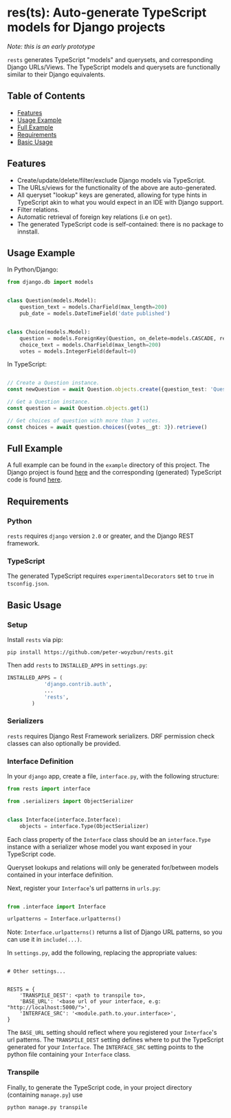 # res(ts): Auto-generate TypeScript models for Django projects

*Note: this is an early prototype*

`rests` generates TypeScript "models" and querysets, and corresponding
Django URLs/Views. The TypeScript models and querysets are functionally
similar to their Django equivalents.

## Table of Contents

- [Features](#features)
- [Usage Example](#usage-example)
- [Full Example](#full-example)
- [Requirements](#requirements)
- [Basic Usage](#basic-usage)


## Features

* Create/update/delete/filter/exclude Django models via TypeScript.
* The URLs/views for the functionality of the above are auto-generated.
* All queryset "lookup" keys are generated, allowing for type hints in
TypeScript akin to what you would expect in an IDE with Django support.
* Filter relations.
* Automatic retrieval of foreign key relations (i.e on `get`).
* The generated TypeScript code is self-contained: there is no package to
innstall.

## Usage Example


In Python/Django:

```python
from django.db import models


class Question(models.Model):
    question_text = models.CharField(max_length=200)
    pub_date = models.DateTimeField('date published')


class Choice(models.Model):
    question = models.ForeignKey(Question, on_delete=models.CASCADE, related_name='choices')
    choice_text = models.CharField(max_length=200)
    votes = models.IntegerField(default=0)

```

In TypeScript:

```typescript

// Create a Question instance.
const newQuestion = await Question.objects.create({question_test: 'Question?'})

// Get a Question instance.
const question = await Question.objects.get(1)

// Get choices of question with more than 3 votes.
const choices = await question.choices({votes__gt: 3}).retrieve()


```


## Full Example

A full example can be found in the `example` directory of this project.
The Django project is found [here](https://github.com/peter-woyzbun/rests/tree/master/example/example) and the
corresponding (generated) TypeScript code is found [here](https://github.com/peter-woyzbun/rests/tree/master/example/ts/server).

## Requirements

### Python

`rests` requires `django` version `2.0` or greater, and the Django REST
framework.

### TypeScript

The generated TypeScript requires `experimentalDecorators` set to `true`
in `tsconfig.json`.

## Basic Usage

### Setup

Install `rests` via pip:

```
pip install https://github.com/peter-woyzbun/rests.git
```

Then add `rests` to `INSTALLED_APPS` in `settings.py`:

```python
INSTALLED_APPS = (
            'django.contrib.auth',
            ...
            'rests',
        )

```

### Serializers

`rests` requires Django Rest Framework serializers. DRF permission check
classes can also optionally be provided.

### Interface Definition

In your `django` app, create a file, `interface.py`, with the following
structure:

```python
from rests import interface

from .serializers import ObjectSerializer


class Interface(interface.Interface):
    objects = interface.Type(ObjectSerializer)

```

Each class property of the `Interface` class should be an `interface.Type`
instance with a serializer whose model you want exposed in your TypeScript
code.

Queryset lookups and relations will only be generated for/between models
contained in your interface definition.

Next, register your `Interface`'s url patterns in `urls.py`:

```python

from .interface import Interface

urlpatterns = Interface.urlpatterns()

```
Note: `Interface.urlpatterns()` returns a list of Django URL patterns,
so you can use it in `include(...)`.


In `settings.py`, add the following, replacing the appropriate values:

```

# Other settings...


RESTS = {
    'TRANSPILE_DEST': <path to transpile to>,
    'BASE_URL': '<base url of your interface, e.g: "http://localhost:5000/">',
    'INTERFACE_SRC': '<module.path.to.your.interface>',
}

```
The `BASE_URL` setting should reflect where you registered your
`Interface`'s url patterns. The `TRANSPILE_DEST` setting defines where
to put the TypeScript generated for your `Interface`. The `INTERFACE_SRC`
setting points to the python file containing your `Interface` class.

### Transpile

Finally, to generate the TypeScript code, in your project directory
(containing `manage.py`) use

```
python manage.py transpile
```